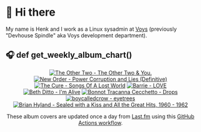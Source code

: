 # 👋 Hi there

My name is Henk and I work as a Linux sysadmin at <a href="https://www.voys.co/about/">Voys</a> (previously "Devhouse Spindle" aka Voys development department).

## 🎧 def get_weekly_album_chart()
<!-- lastfm -->
<p align="center"><a href="https://www.last.fm/music/The+Other+Two/The+Other+Two+&+You."><img src="https://lastfm.freetls.fastly.net/i/u/64s/e886d21f2b2331c88a937bc19c301815.jpg" title="The Other Two - The Other Two & You."></a> <a href="https://www.last.fm/music/New+Order/Power+Corruption+and+Lies+(Definitive)"><img src="https://lastfm.freetls.fastly.net/i/u/64s/fd396c2fd2a229a7203ece2e97cdb7f3.jpg" title="New Order - Power Corruption and Lies (Definitive)"></a> <a href="https://www.last.fm/music/The+Cure/Songs+Of+A+Lost+World"><img src="https://lastfm.freetls.fastly.net/i/u/64s/434fa54e5459058dc64ae00933bb9511.png" title="The Cure - Songs Of A Lost World"></a> <a href="https://www.last.fm/music/Barrie/LOVE"><img src="https://lastfm.freetls.fastly.net/i/u/64s/5eba56f1c37fee6ea0ba3b33eb3e7916.jpg" title="Barrie - LOVE"></a> <a href="https://www.last.fm/music/Beth+Ditto/I%27m+Alive"><img src="https://lastfm.freetls.fastly.net/i/u/64s/3c8e72f9df2fd69af7217823d5d9d9b4.png" title="Beth Ditto - I'm Alive"></a> <a href="https://www.last.fm/music/Bonnot+Tracanna+Cecchetto/Drops"><img src="https://lastfm.freetls.fastly.net/i/u/64s/2c3250d708d94636baa3672d46c06db3.jpg" title="Bonnot Tracanna Cecchetto - Drops"></a> <a href="https://www.last.fm/music/boycalledcrow/eyetrees"><img src="https://lastfm.freetls.fastly.net/i/u/64s/7c41d32d1940a30d0f7cecede92df78d.jpg" title="boycalledcrow - eyetrees"></a> <a href="https://www.last.fm/music/Brian+Hyland/Sealed+with+a+Kiss+and+All+the+Great+Hits,+1960+-+1962"><img src="https://lastfm.freetls.fastly.net/i/u/64s/b1fcf59d319d4993c92ef0b925d07b03.jpg" title="Brian Hyland - Sealed with a Kiss and All the Great Hits, 1960 - 1962"></a> </p>

<p align="center">These album covers are updated once a day from <a href="https://www.last.fm/user/hbokh">Last.fm</a> using this <a href="https://github.com/marketplace/actions/lastfm-to-markdown">GitHub Actions workflow</a>.</p>
